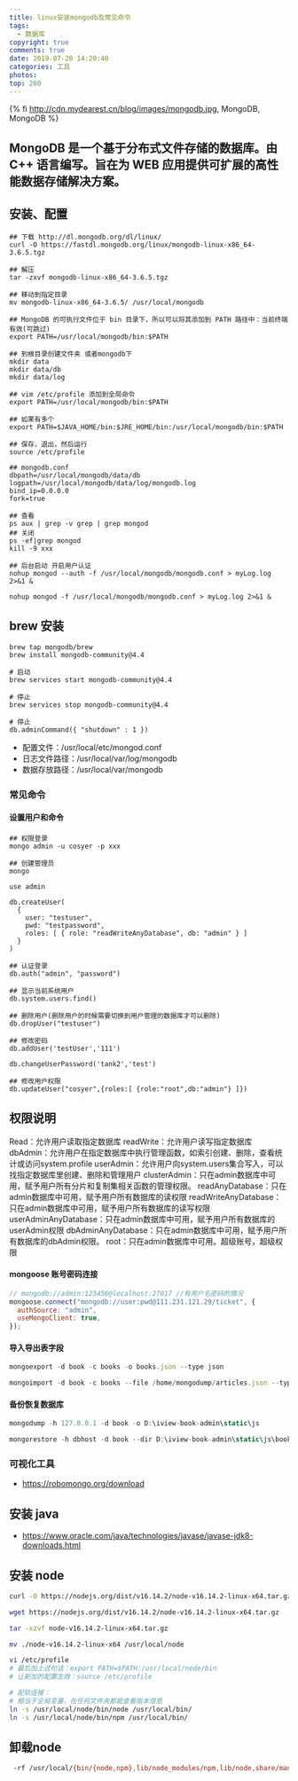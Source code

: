 ```yaml
---
title: linux安装mongodb及常见命令
tags:
  - 数据库
copyright: true
comments: true
date: 2019-07-20 14:20:40
categories: 工具
photos:
top: 260
---
```


{% fi http://cdn.mydearest.cn/blog/images/mongodb.jpg, MongoDB, MongoDB %}

## MongoDB 是一个基于分布式文件存储的数据库。由 C++ 语言编写。旨在为 WEB 应用提供可扩展的高性能数据存储解决方案。

<!--more-->

## 安装、配置

```shell
## 下载 http://dl.mongodb.org/dl/linux/
curl -O https://fastdl.mongodb.org/linux/mongodb-linux-x86_64-3.6.5.tgz

## 解压
tar -zxvf mongodb-linux-x86_64-3.6.5.tgz

## 移动到指定目录
mv mongodb-linux-x86_64-3.6.5/ /usr/local/mongodb

## MongoDB 的可执行文件位于 bin 目录下，所以可以将其添加到 PATH 路径中：当前终端有效(可跳过)
export PATH=/usr/local/mongodb/bin:$PATH

## 到根目录创建文件夹 或者mongodb下
mkdir data
mkdir data/db
mkdir data/log

## vim /etc/profile 添加到全局命令
export PATH=/usr/local/mongodb/bin:$PATH

## 如果有多个
export PATH=$JAVA_HOME/bin:$JRE_HOME/bin:/usr/local/mongodb/bin:$PATH

## 保存，退出，然后运行
source /etc/profile
```

```shell
## mongodb.conf
dbpath=/usr/local/mongodb/data/db
logpath=/usr/local/mongodb/data/log/mongodb.log
bind_ip=0.0.0.0
fork=true
```

```shell
## 查看
ps aux | grep -v grep | grep mongod
## 关闭
ps -ef|grep mongod
kill -9 xxx

## 后台启动 开启用户认证
nohup mongod --auth -f /usr/local/mongodb/mongodb.conf > myLog.log 2>&1 &

nohup mongod -f /usr/local/mongodb/mongodb.conf > myLog.log 2>&1 &
```

## brew 安装

```shell
brew tap mongodb/brew
brew install mongodb-community@4.4

# 启动
brew services start mongodb-community@4.4

# 停止
brew services stop mongodb-community@4.4

# 停止
db.adminCommand({ "shutdown" : 1 })
```

- 配置文件：/usr/local/etc/mongod.conf
- 日志文件路径：/usr/local/var/log/mongodb
- 数据存放路径：/usr/local/var/mongodb

### 常见命令

#### 设置用户和命令

```shell
## 权限登录
mongo admin -u cosyer -p xxx

## 创建管理员
mongo

use admin

db.createUser(
  {
    user: "testuser",
    pwd: "testpassword",
    roles: [ { role: "readWriteAnyDatabase", db: "admin" } ]
  }
)

## 认证登录
db.auth("admin", "password")

## 显示当前系统用户
db.system.users.find()

## 删除用户(删除用户的时候需要切换到用户管理的数据库才可以删除)
db.dropUser("testuser")

## 修改密码
db.addUser('testUser','111')

db.changeUserPassword('tank2','test')

## 修改用户权限
db.updateUser("cosyer",{roles:[ {role:"root",db:"admin"} ]})
```

## 权限说明
Read：允许用户读取指定数据库
readWrite：允许用户读写指定数据库
dbAdmin：允许用户在指定数据库中执行管理函数，如索引创建、删除，查看统计或访问system.profile
userAdmin：允许用户向system.users集合写入，可以找指定数据库里创建、删除和管理用户
clusterAdmin：只在admin数据库中可用，赋予用户所有分片和复制集相关函数的管理权限。
readAnyDatabase：只在admin数据库中可用，赋予用户所有数据库的读权限
readWriteAnyDatabase：只在admin数据库中可用，赋予用户所有数据库的读写权限
userAdminAnyDatabase：只在admin数据库中可用，赋予用户所有数据库的userAdmin权限
dbAdminAnyDatabase：只在admin数据库中可用，赋予用户所有数据库的dbAdmin权限。
root：只在admin数据库中可用。超级账号，超级权限

#### mongoose 账号密码连接

```js
// mongodb://admin:123456@localhost:27017 //有用户名密码的情况
mongoose.connect("mongodb://user:pwd@111.231.121.29/ticket", {
  authSource: "admin",
  useMongoClient: true,
});
```

#### 导入导出表字段

```js
mongoexport -d book -c books -o books.json --type json

mongoimport -d book -c books --file /home/mongodump/articles.json --type json
```

#### 备份恢复数据库

```js
mongodump -h 127.0.0.1 -d book -o D:\iview-book-admin\static\js

mongorestore -h dbhost -d book --dir D:\iview-book-admin\static\js\book
```

### 可视化工具

- https://robomongo.org/download

## 安装 java

- https://www.oracle.com/java/technologies/javase/javase-jdk8-downloads.html

## 安装 node
```bash
curl -O https://nodejs.org/dist/v16.14.2/node-v16.14.2-linux-x64.tar.gz

wget https://nodejs.org/dist/v16.14.2/node-v16.14.2-linux-x64.tar.gz

tar -xzvf node-v16.14.2-linux-x64.tar.gz

mv ./node-v16.14.2-linux-x64 /usr/local/node

vi /etc/profile
# 最后加上这句话：export PATH=$PATH:/usr/local/node/bin
# 让新加的配置生效：source /etc/profile

# 配软连接：
# 相当于全局变量，在任何文件夹都能查看版本信息
ln -s /usr/local/node/bin/node /usr/local/bin/
ln -s /usr/local/node/bin/npm /usr/local/bin/
```

## 卸载node
```bash
 -rf /usr/local/{bin/{node,npm},lib/node_modules/npm,lib/node,share/man/*/node.*}
```
